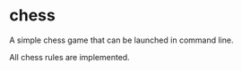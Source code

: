 # chess
A simple chess game that can be launched in command line.

All chess rules are implemented.
